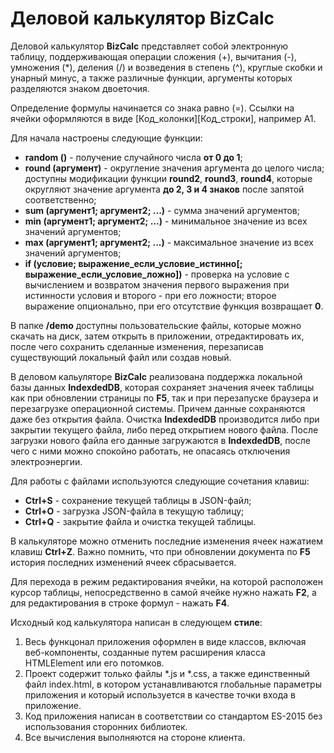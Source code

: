 # Деловой калькулятор BizCalc
Деловой калькулятор **BizCalc** представляет собой электронную таблицу, поддерживающая операции сложения (+), вычитания (-), умножения (*), деления (/) и возведения в степень (^), круглые скобки и унарный минус, а также различные функции, аргументы которых разделяются знаком двоеточия. 

Определение формулы начинается со знака равно (=). Ссылки на ячейки оформляются в виде [Код_колонки][Код_строки], например A1. 

Для начала настроены следующие функции:

* **random ()** - получение случайного числа **от 0 до 1**;
* **round (аргумент)** - округление значения аргумента до целого числа; доступны модификации функции **round2**, **round3**, **round4**, которые округляют значение аргумента **до 2, 3 и 4 знаков** после запятой соответственно;
* **sum (аргумент1; аргумент2; ...)** - сумма значений аргументов;
* **min (аргумент1; аргумент2; ...)** - минимальное значение из всех значений аргументов;
* **max (аргумент1; аргумент2; ...)** - максимальное значение из всех значений аргументов;
* **if (условие; выражение_если_условие_истинно[; выражение_если_условие_ложно])** - проверка на условие с вычислением и возвратом значения первого выражения при истинности условия и второго - при его ложности; второе выражение опционально, при его отсутствие функция возвращает **0**.

В папке **/demo** доступны пользовательские файлы, которые можно скачать на диск, затем открыть в приложении, отредактировать их, после чего сохранить сделанные изменения, перезаписав существующий локальный файл или создав новый. 

В деловом кальуляторе **BizCalc** реализована поддержка локальной базы данных **IndexdedDB**, которая сохраняет значения ячеек таблицы как при обновлении страницы по **F5**, так и при перезапуске браузера и перезагрузке операционной системы. Причем данные сохраняются даже без открытия файла. Очистка **IndexdedDB** производится либо при закрытии текущего файла, либо перед открытием нового файла. После загрузки нового файла его данные загружаются в **IndexdedDB**, после чего с ними можно спокойно работать, не опасаясь отключения электроэнергии.

Для работы с файлами используются следующие сочетания клавиш:
* **Ctrl+S** - сохранение текущей таблицы в JSON-файл;
* **Ctrl+O** - загрузка JSON-файла в текущую таблицу;
* **Ctrl+Q** - закрытие файла и очистка текущей таблицы.

В калькуляторе можно отменить последние изменения ячеек нажатием клавиш **Ctrl+Z**. Важно помнить, что при обновлении документа по **F5** история последних изменений ячеек сбрасывается. 

Для перехода в режим редактирования ячейки, на которой расположен курсор таблицы, непосредственно в самой ячейке нужно нажать **F2**, а для редактирования в строке формул - нажать **F4**.

Исходный код калькулятора написан в следующем **стиле**:
1. Весь функцонал приложения оформлен в виде классов, включая веб-компоненты, созданные путем расширения класса HTMLElement или его потомков.
2. Проект содержит только файлы *.js и *.css, а также единственный файл index.html, в котором устанавливаются глобальные параметры приложения и который используется в качестве точки входа в приложение. 
3. Код приложения написан в соответствии со стандартом ES-2015 без использования сторонних библиотек.
4. Все вычисления выполняются на стороне клиента.
